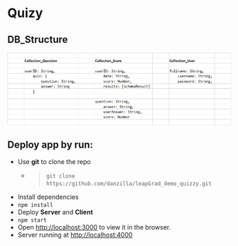 # Quizy

## DB_Structure 
![DB_Structure](https://github.com/danzilla/leapGrad_demo_quizzy/blob/main/DB_Structure.png)

## Deploy app by run:

- Use **git** to clone the repo
	- > `git clone https://github.com/danzilla/leapGrad_demo_quizzy.git`
- Install dependencies
- `npm install`
- Deploy **Server** and **Client**
- `npm start`
- Open [http://localhost:3000](http://localhost:3000) to view it in the browser.
- Server running at [http://localhost:4000](http://localhost:4000) 
